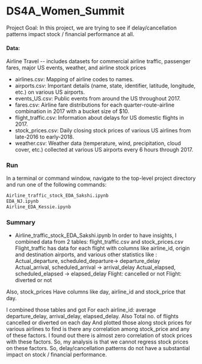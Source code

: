# DS4A_Women_Summit

Project Goal:
In this project, we are trying to see if delay/cancellation patterns impact stock / financial performance at all. 

#### Data:
Airline Travel -- includes datasets for commercial airline traffic, passenger fares, major US events, weather, and airline stock prices
 
 * airlines.csv: Mapping of airline codes to names.
 * airports.csv: Important details (name, state, identifier, latitude, longitude, etc.) on various US airports.
 * events_US.csv: Public events from around the US throughout 2017.
 * fares.csv: Airline fare distributions for each quarter-route-airline combination in 2017 with a bucket size of $10.
 * flight_traffic.csv: Information about delays for US domestic flights in 2017.
 * stock_prices.csv: Daily closing stock prices of various US airlines from late-2016 to early-2018.
 * weather.csv: Weather data (temperature, wind, precipitation, cloud cover, etc.) collected at various US airports every 6 hours through 2017.


### Run

In a terminal or command window, navigate to the top-level project directory and run one of the following commands:


```bash
Airline_traffic_stock_EDA_Sakshi.ipynb
EDA_NJ.ipynb
Airline_EDA_Kessie.ipynb
```

### Summary

* Airline_traffic_stock_EDA_Sakshi.ipynb
In order to have insights, I combined data from 2 tables: flight_traffic.csv and stock_prices.csv
Flight_traffic has data for each flight with columns like airline_id, origin and destination airports, and various other statistics like :
Actual_departure, scheduled_departure-> departure_delay
Actual_arrival, scheduled_arrival -> arrival_delay
Actual_elapsed, scheduled_elapsed -> elapsed_delay
Flight: cancelled or not
Flight: diverted or not

Also, stock_prices 
Have columns like day, airline_id and stock_price that day.

I combined those tables and got 
For each airline_id: average departure_delay, arrival_delay, elapsed_delay.
Also Total no. of flights cancelled or diverted on each day
And plotted those along stock prices for various airlines to find is there any correlation among stock_price and any of these factors.
I found out there is almost zero correlation of stock prices with these factors.
So, my analysis is that we cannot regress stock prices on these factors. 
So, delay/cancellation patterns do not have a substantial impact on stock / financial performance.

 
